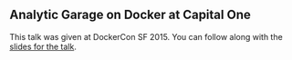 <!--
{
"name" : "analytic-garage-on-docker-at-capital-one",
"version" : "0.1",
"title" : "Analytic Garage on Docker at Capital One",
"description" : "Learn about the latest developments in the Docker world.",
"freshnessDate" : 2015-06-24,
"license" : "All Rights Reserved"
}
-->

<!-- @section -->

## Analytic Garage on Docker at Capital One

This talk was given at DockerCon SF 2015. You can follow along with the [slides for the talk](http://www.slideshare.net/Docker/cap1-slideshare?qid=eb5f8bad-01ca-4112-ad9c-dfc45a42f31e&v=qf1&b=&from_search=1).

<!-- @asset, "contentType": "outlearn/video", "provider": "youtube", "url": "https://www.youtube.com/embed/ogDa2-A1y9U" -->

